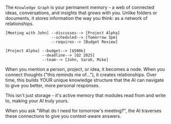 The `Knowledge Graph` is your permanent memory - a web of connected ideas, conversations, and insights that grows with you. Unlike folders or documents, it stores information the way you think: as a network of relationships.

```
[Meeting with John] --discusses--> [Project Alpha]
                    --scheduled--> [Tomorrow 3pm]
                    --requires--> [Budget Review]
                    
[Project Alpha] --budget--> [$500k]
                --deadline--> [Q2 2025]
                --team--> [John, Sarah, Mike]
```
When you mention a person, project, or idea, it becomes a node. When you connect thoughts ("this reminds me of..."), it creates relationships. Over time, this builds YOUR unique knowledge structure that the AI can navigate to give you better, more personal responses.

This isn't just storage - it's active memory that modules read from and write to, making your AI truly yours.

When you ask "What do I need for tomorrow's meeting?", the AI traverses these connections to give you context-aware answers.

